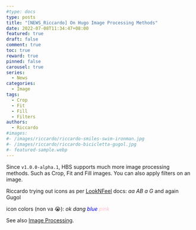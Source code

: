 ```yaml
---
#type: docs
type: posts
title: "[NEWS_Riccardo] On Hugo Image Processing Methods"
date: 2022-07-08T11:34:47+08:00
featured: true
draft: false
comment: true
toc: true
reward: true
pinned: false
carousel: true
series:
  - News
categories:
  - Image
tags:
  - Crop
  - Fit
  - Fill
  - Filters
authors:
  - Riccardo
#images:
#- /images/riccardo/riccardo-smiles-swim-ironman.jpg
#- /images/riccardo/riccardo-bicicletta-gugol.jpg
#- featured-sample.webp
---
```


Since `v1.0.0-alpha.1`, HBS supports much more image processing methods. Such as Crop, Fit and Fill images. You can also apply filters on an image.

Riccardo trying out icons as per [LookNFeel](https://hbs.razonyang.com/v1/en/docs/look-and-feel) docs:
<i class="fas fa-clock">aa</i>
<i class="far fa-address-book">AB</i>
<i class="fab fa-amazon">a</i>
<i class="fab fa-google">G</i>
and again Gugol
<i class="fab fa-google"></i>

icon colors (non va 😭):
<i class="fas fa-clock text-success">ok</i>
<i class="fas fa-clock text-danger">dang</i>
<i class="far fa-clock" style="color: blue">blue</i>
<i class="far fa-clock" style="color: pink">pink</i>
<!--more-->

See also [Image Processing](https://hbs.razonyang.com/v1/en/docs/image-processing/).

